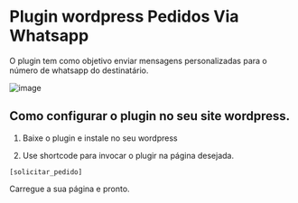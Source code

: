 # Plugin wordpress Pedidos Via Whatsapp

O plugin tem como objetivo enviar mensagens personalizadas para o número de whatsapp do destinatário. 



![image](https://user-images.githubusercontent.com/85358973/169671373-57743d19-d3fd-4c17-b183-0894eff110a8.png)

<h2> Como configurar o plugin no seu site wordpress.</h2>

1) Baixe o plugin e instale no seu wordpress

2) Use  shortcode para invocar o plugir na página desejada. 
   
  <code>[solicitar_pedido] </code>

  Carregue a sua página e pronto.


  
